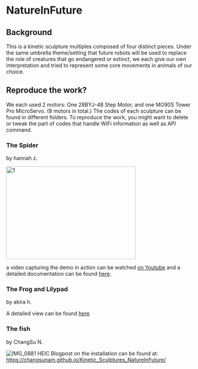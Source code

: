 # NatureInFuture

## Background
This is a kinetic sculpture multiples composed of four distinct pieces. Under the same umbrella theme/setting that future robots will be used to replace the role of creatures that go endangered or extinct, we each give our own interpretation and tried to represent some core movements in animals of our choice.

## Reproduce the work?
We each used 2 motors: One 28BYJ-48 Step Motor, and one MG90S Tower Pro MicroServo. (8 motors in total.)
The codes of each sculpture can be found in different folders. 
To reproduce the work, you might want to delete or tweak the part of codes that handle WiFi information as well as API command.

### The Spider
by hannah z.

<img alt="1" src="https://user-images.githubusercontent.com/83347817/162109072-b0a5e182-c9e4-4afb-ac77-9d338a592992.png" width="350" height="250" />

a video capturing the demo in action can be watched [on Youtube](https://youtu.be/iIokxq5maFs) and a detailed documentation can be found [here](https://hannahz.vercel.app/copycat-embedded-system).

### The Frog and Lilypad
by akira h.

A detailed view can be found [here](https://akihigaki.github.io/kinetic-sculpture.github.io/)


### The fish
by ChangSu N.

![IMG_0881 HEIC](https://user-images.githubusercontent.com/25335750/162141755-1e061e1a-a6d8-4678-9bb6-76b2c3578b75.jpg)
Blogpost on the installation can be found at: https://changsunam.github.io/Kinetic_Sculptures_NatureInFuture/

